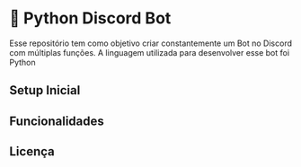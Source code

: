 # 🤖 Python Discord Bot

Esse repositório tem como objetivo criar constantemente um Bot no Discord com múltiplas funções.
A linguagem utilizada para desenvolver esse bot foi Python

## Setup Inicial


## Funcionalidades

## Licença



